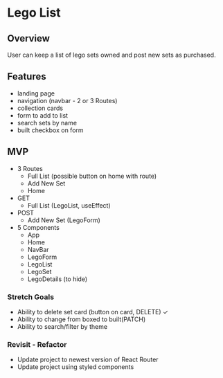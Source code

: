 # Lego List
## Overview
User can keep a list of lego sets owned and post new sets as purchased.
## Features
* landing page
* navigation (navbar - 2 or 3 Routes)
* collection cards
* form to add to list
* search sets by name 
* built checkbox on form
## MVP
* 3 Routes
    - Full List (possible button on home with route)
    - Add New Set 
    - Home
* GET
    - Full List (LegoList, useEffect)
* POST
    - Add New Set (LegoForm) 
* 5 Components
    - App
    - Home
    - NavBar
    - LegoForm 
    - LegoList
    - LegoSet
    - LegoDetails (to hide)
### Stretch Goals
* Ability to delete set card (button on card, DELETE) ✓
* Ability to change from boxed to built(PATCH)
* Ability to search/filter by theme 

### Revisit - Refactor
* Update project to newest version of React Router
* Update project using styled components

